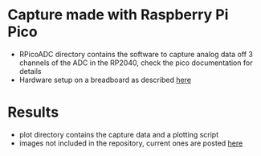 # Capture made with Raspberry Pi Pico
* RPicoADC directory contains the software to capture analog data off 3 channels of the ADC in the RP2040, check the pico documentation for details
* Hardware setup on a breadboard as described [here](https://pianoclack.com/forum/d/243-diy-piano-sensors/36)

# Results
* plot directory contains the capture data and a plotting script
* images not included in the repository, current ones are posted [here](https://pianoclack.com/forum/d/243-diy-piano-sensors/39)
